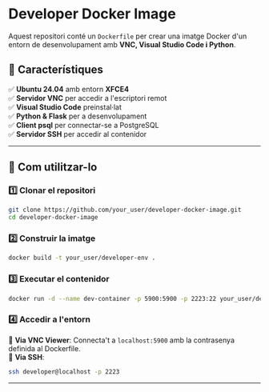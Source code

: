 # **Developer Docker Image**

Aquest repositori conté un `Dockerfile` per crear una imatge Docker d'un entorn de desenvolupament amb **VNC, Visual Studio Code i Python**.

## **📌 Característiques**

✅ **Ubuntu 24.04** amb entorn **XFCE4**  
✅ **Servidor VNC** per accedir a l'escriptori remot  
✅ **Visual Studio Code** preinstal·lat  
✅ **Python & Flask** per a desenvolupament  
✅ **Client psql** per connectar-se a PostgreSQL  
✅ **Servidor SSH** per accedir al contenidor  

---

## **🚀 Com utilitzar-lo**

### **1️⃣ Clonar el repositori**
```bash
git clone https://github.com/your_user/developer-docker-image.git
cd developer-docker-image
```

### **2️⃣ Construir la imatge**
```bash
docker build -t your_user/developer-env .
```

### **3️⃣ Executar el contenidor**
```bash
docker run -d --name dev-container -p 5900:5900 -p 2223:22 your_user/developer-env
```

### **4️⃣ Accedir a l'entorn**

📌 **Via VNC Viewer**: Connecta't a `localhost:5900` amb la contrasenya definida al Dockerfile.  
📌 **Via SSH**:  
```bash
ssh developer@localhost -p 2223
```

---
